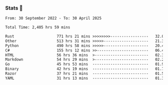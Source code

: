 ### Stats 👋
<!--START_SECTION:waka-->

```txt
From: 30 September 2022 - To: 30 April 2025

Total Time: 2,405 hrs 59 mins

Rust                   771 hrs 21 mins >>>>>>>>-----------------   32.06 %
Other                  513 hrs 31 mins >>>>>--------------------   21.34 %
Python                 490 hrs 58 mins >>>>>--------------------   20.41 %
C#                     155 hrs 12 mins >>-----------------------   06.45 %
HTML                   56 hrs 36 mins  >------------------------   02.35 %
Markdown               54 hrs 29 mins  >------------------------   02.26 %
Go                     45 hrs 53 mins  -------------------------   01.91 %
Binary                 42 hrs 19 mins  -------------------------   01.76 %
Razor                  37 hrs 21 mins  -------------------------   01.55 %
YAML                   31 hrs 13 mins  -------------------------   01.30 %
```

<!--END_SECTION:waka-->

<!--
**buhaytza2005/buhaytza2005** is a ✨ _special_ ✨ repository because its `README.md` (this file) appears on your GitHub profile.

Here are some ideas to get you started:

- 🔭 I’m currently working on ...
- 🌱 I’m currently learning ...
- 👯 I’m looking to collaborate on ...
- 🤔 I’m looking for help with ...
- 💬 Ask me about ...
- 📫 How to reach me: ...
- 😄 Pronouns: ...
- ⚡ Fun fact: ...
-->


